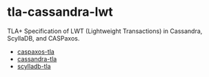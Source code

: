 # tla-cassandra-lwt

TLA+ Specification of LWT (Lightweight Transactions) in Cassandra, ScyllaDB, and CASPaxos.

- [caspaxos-tla](./caspaxos-tla/)
- [cassandra-tla](./cassandra-tla/)
- [scylladb-tla](./scylladb-tla/)
